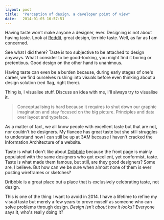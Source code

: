 ```yaml
---
layout: post
title:  "Perception of design, a developer point of view"
date:   2014-01-05 16:57:51
---
```


Having taste won't make anyone a designer, ever. Designing is not about having taste. Look at [Reddit](www.reddit.com), great design, terrible taste. Well, as far as **I** am concerned. 

See what I did there? Taste is too subjective to be attached to design anyways. What I consider to be good-looking, you might find it boring or pretentious. Good design on the other hand is unanimous. 

Having taste can even be a burden because, during early stages of one's career, we find ourselves rushing into visuals before even thinking about a design solution (red flag, right there). 

Thing is, I visualise stuff. Discuss an idea with me, I'll always try to visualise it. 

>Conceptualising is hard because it requires to shut down our graphic imagination and stay focused on the big picture. Principles and data over layout and typeface.

As a matter of fact, we all know people with excellent taste but that are not, nor couldn't be designers. My fiancee has great taste but she still struggles to understand how I can still be up at 3AM because I haven't cracked the Information Architecture of a website. 

Taste is what I don't like about [Dribbble](www.dribbble.com) because the front page is mainly populated with the same designers who got excellent, yet conformist, taste. Taste is what made them famous, but still, are they good designers? Some are, I believe. But how can we be sure when almost none of them is ever posting wireframes or sketches?

Dribbble is a great place but a place that is exclusively celebrating taste, not design. 

This is one of the thing I want to avoid in 2014. I have a lifetime to refine my visual taste but merely a few years to prove myself as someone who can solve problems through design. *Design isn't about how it looks?* Everyone says it, who's really doing it? 
